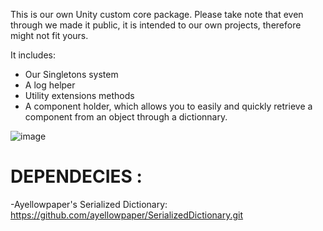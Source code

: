 This is our own Unity custom core package. Please take note that even through we made it public, it is intended to our own projects, therefore might not fit yours.

It includes: 

- Our Singletons system
- A log helper
- Utility extensions methods
- A component holder, which  allows you to easily and quickly retrieve a component from an object through a dictionnary.

![image](https://github.com/BalD1/com.stdnounou.unity-custom-core/assets/24933826/80ee471e-f57c-4a2e-9d85-b0b6750fdc94)

# __DEPENDECIES__ :

-Ayellowpaper's Serialized Dictionary: https://github.com/ayellowpaper/SerializedDictionary.git
